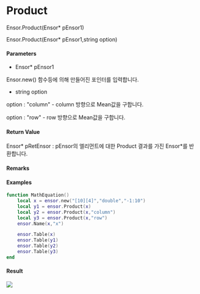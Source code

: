 # Product

Ensor.Product\(Ensor\* pEnsor1\)

Ensor.Product\(Ensor\* pEnsor1,string option\)

#### Parameters

* Ensor\* pEnsor1

Ensor.new\(\) 함수등에 의해 만들어진 포인터를 입력합니다.

* string option

option : "column" - column 방향으로 Mean값을 구합니다.

option : "row" - row 방향으로 Mean값을 구합니다.

#### Return Value

Ensor\* pRetEnsor : pEnsor의 엘리먼트에 대한 Product 결과를 가진 Ensor\*를 반환합니다.

#### Remarks



#### Examples

```lua
function MathEquation()
	local x = ensor.new("[10][4]","double","-1:10")    
	local y1 = ensor.Product(x)
	local y2 = ensor.Product(x,"column")
	local y3 = ensor.Product(x,"row")
	ensor.Name(x,"x")

	ensor.Table(x)
	ensor.Table(y1)
	ensor.Table(y2)
	ensor.Table(y3)
end
```

#### Result

![](/MathAPI/ProductResult.png)

